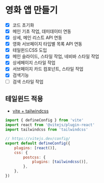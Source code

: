 # 영화 앱 만들기

-   [x] 코드 초기화
-   [x] 메인 기초 작업, 데미데이터 연동
-   [x] 상세, 메인 리스트 API 연동
-   [x] 영화 서브페이지 타입별 목록 API 연동
-   [x] 테일윈드CSS 도입
-   [x] 메인 슬라이드, 스타일 작업, 네비바 스타일 작업
-   [x] 상세페이지 스타일 작업
-   [x] 서브페이지 카드 컴포넌트, 스타일 작업
-   [x] 검색기능
-   [ ] 검색 스타일 작업

## 테일윈드 적용

-   [vite + tailwindcss](https://tailwindcss.com/docs/guides/vite)

```js
import { defineConfig } from 'vite'
import react from '@vitejs/plugin-react'
import tailwindcss from 'tailwindcss'

// https://vitejs.dev/config/
export default defineConfig({
    plugins: [react()],
    css: {
        postcss: {
            plugins: [tailwindcss()],
        },
    },
})
```
